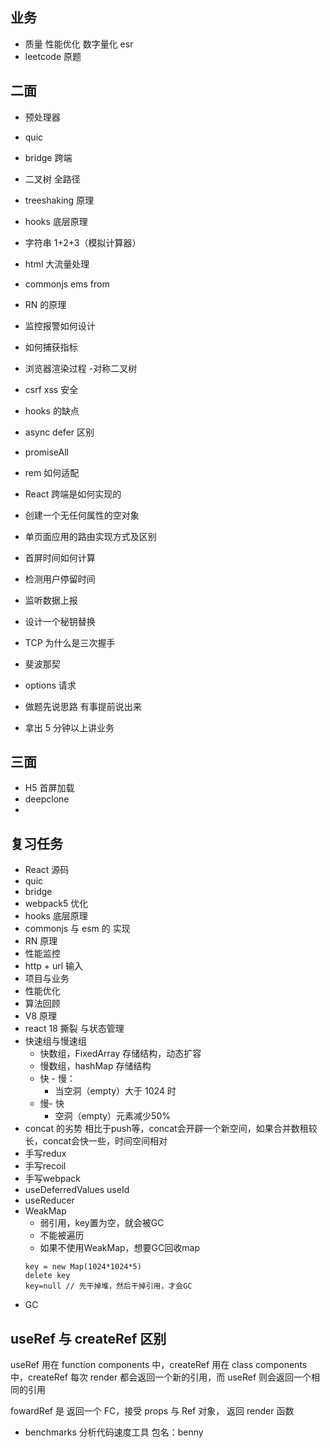 ## 业务

- 质量 性能优化 数字量化 esr
- leetcode 原题

## 二面

- 预处理器
- quic
- bridge 跨端
- 二叉树 全路径
- treeshaking 原理
- hooks 底层原理
- 字符串 1+2+3（模拟计算器）
- html 大流量处理
- commonjs ems from
- RN 的原理
- 监控报警如何设计
- 如何捕获指标
- 浏览器渲染过程 -对称二叉树
- csrf xss 安全
- hooks 的缺点
- async defer 区别
- promiseAll
- rem 如何适配
- React 跨端是如何实现的
- 创建一个无任何属性的空对象
- 单页面应用的路由实现方式及区别
- 首屏时间如何计算
- 检测用户停留时间
- 监听数据上报
- 设计一个秘钥替换
- TCP 为什么是三次握手
- 斐波那契
- options 请求

- 做题先说思路
  有事提前说出来

- 拿出 5 分钟以上讲业务

## 三面

- H5 首屏加载
- deepclone
-

## 复习任务

- React 源码
- quic
- bridge
- webpack5 优化
- hooks 底层原理
- commonjs 与 esm 的 实现
- RN 原理
- 性能监控
- http + url 输入
- 项目与业务
- 性能优化
- 算法回顾
- V8 原理
- react 18 撕裂 与状态管理
- 快速组与慢速组
  - 快数组，FixedArray 存储结构，动态扩容
  - 慢数组，hashMap 存储结构
  - 快 - 慢：
    - 当空洞（empty）大于 1024 时
  - 慢- 快
    - 空洞（empty）元素减少50%
- concat 的劣势
  相比于push等，concat会开辟一个新空间，如果合并数租较长，concat会快一些，时间空间相对
- 手写redux
- 手写recoil
- 手写webpack
- useDeferredValues useId
- useReducer
- WeakMap
  - 弱引用，key置为空，就会被GC
  - 不能被遍历
  - 如果不使用WeakMap，想要GC回收map
  ```
  key = new Map(1024*1024*5)
  delete key
  key=null // 先干掉堆，然后干掉引用，才会GC
  ```
- GC

## useRef 与 createRef 区别

useRef 用在 function components 中，createRef 用在 class components 中，createRef 每次 render 都会返回一个新的引用，而 useRef 则会返回一个相同的引用

fowardRef 是 返回一个 FC，接受 props 与 Ref 对象， 返回 render 函数

- benchmarks 分析代码速度工具  包名：benny

